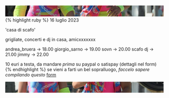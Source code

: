 ![amo noi](top.jpg)
{% highlight ruby %} 16 luglio 2023

'casa di scafo'

grigliate, concerti e dj in casa, amicxxxxxxx

andrea_bruera -> 18.00
giorgio_sarno -> 19.00
sovn -> 20.00
scafo dj -> 21.00
jimmy -> 22.00

10 euri a testa, da mandare *prima* su paypal o satispay (dettagli nel form)
{% endhighlight %}
se vieni a farti un bel sopralluogo, *faccelo sapere compilando questo* [form](https://docs.google.com/forms/d/1sHfgqqBTJFk3RGdYyxnbvWXyC_tn05SWSc4D0BJ2wJw/prefill)

![amo noi](below.jpg)
